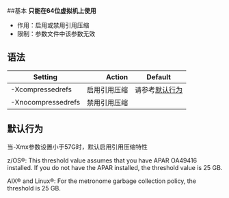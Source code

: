 ##基本
   **只能在64位虚拟机上使用**

* 作用：启用或禁用引用压缩
* 限制：参数文件中该参数无效

## 语法

|Setting	|Action	|Default|
| --------   | -----:   | :----: |
|-Xcompressedrefs|	启用引用压缩|	请参考[默认行为](#默认行为)|
|-Xnocompressedrefs	|禁用引用压缩||

## 默认行为
当-Xmx参数设置小于57G时，默认启用引用压缩特性

z/OS®: This threshold value assumes that you have APAR OA49416 installed. If you do not have the APAR installed, the threshold value is 25 GB.

AIX® and Linux®: For the metronome garbage collection policy, the threshold is 25 GB.


